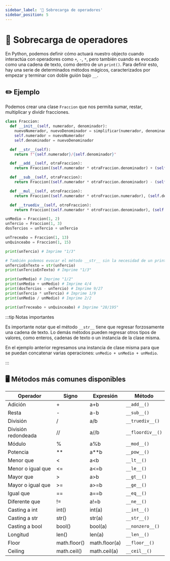 ```yaml
---
sidebar_label: '🔋 Sobrecarga de operadores'
sidebar_position: 5
---
```


# 🔋 Sobrecarga de operadores

En Python, podemos definir cómo actuará nuestro objecto cuando interactúa con operadores como `+`, `-`, `*`, pero también cuando es evocado como una cadena de texto, como dentro de un `print()`. Para definir esto, hay una serie de determinados métodos mágicos, caracterizados por empezar y terminar con doble guión bajo `__`.

## ✏️ Ejemplo

Podemos crear una clase `Fraccion` que nos permita sumar, restar, multiplicar y dividir fracciones.

```python title="Ejemplo de una clase con sobrecarga de operadores"
class Fraccion:
  def __init__(self, numerador, denominador):
    nuevoNumerador, nuevoDenominador = simplificar(numerador, denominador)
    self.numerador = nuevoNumerador
    self.denominador = nuevoDenominador

  def __str__(self):
    return f"{self.numerador}/{self.denominador}"

  def __add__(self, otraFraccion):
    return Fraccion((self.numerador * otraFraccion.denominador) + (self.denominador * otraFraccion.numerador), (self.denominador * otraFraccion.denominador))

  def __sub__(self, otraFraccion):
    return Fraccion((self.numerador * otraFraccion.denominador) - (self.denominador * otraFraccion.numerador), (self.denominador * otraFraccion.denominador))

  def __mul__(self, otroFraccion):
    return Fraccion((self.numerador * otroFraccion.numerador), (self.denominador * otroFraccion.denominador))

  def __truediv__(self, otroFraccion):
    return Fraccion((self.numerador * otroFraccion.denominador), (self.denominador * otroFraccion.numerador))

unMedio = Fraccion(1, 2)
unTercio = Fraccion(1, 3)
dosTercios = unTercio + unTercio

unTreceabo = Fraccion(1, 13)
unQuinceabo = Fraccion(1, 15)

print(unTercio) # Imprime "1/3"

# También podemos evocar el método __str__ sin la necesidad de un print()
unTercioEnTexto = str(unTercio)
print(unTercioEnTexto) # Imprime "1/3"

print(unMedio) # Imprime "1/2"
print(unMedio + unMedio) # Imprime 4/4
print(dosTercios - unTercio) # Imprime 9/27
print(unTercio * unTercio) # Imprime 1/9
print(unMedio / unMedio) # Imprime 2/2

print(unTreceabo + unQuinceabo) # Imprime "28/195"
```

:::tip Notas importantes

Es importante notar que el método `__str__` tiene que regresar forzosamente una cadena de texto. Lo demás métodos pueden regresar otros tipos de valores, como enteros, cadenas de texto o un instancia de la clase misma.

En el ejemplo anterior regresamos una instancia de clase misma para que se puedan concatenar varias operaciones: `unMedio + unMedio + unMedio`.

:::

## 🖥️ Métodos más comunes disponibles

| Operador            | Signo        | Expresión     | Método           |
| ------------------- | ------------ | ------------- | ---------------- |
| Adición             | +            | a+b           | `__add__()`      |
| Resta               | -            | a-b           | `__sub__()`      |
| División            | /            | a/b           | `__truediv__()`  |
| División redondeada | //           | a//b          | `__floordiv__()` |
| Módulo              | %            | a%b           | `__mod__()`      |
| Potencia            | \*\*         | a\*\*b        | `__pow__()`      |
| Menor que           | \<           | a\<b          | `__lt__()`       |
| Menor o igual que   | \<=          | a\<=b         | `__le__()`       |
| Mayor que           | \>           | a\>b          | `__gt__()`       |
| Mayor o igual que   | \>=          | a\>=b         | `__ge__()`       |
| Igual que           | ==           | a==b          | `__eq__()`       |
| Diferente que       | !=           | a!=b          | `__ne__()`       |
| Casting a int       | int()        | int(a)        | `__int__()`      |
| Casting a str       | str()        | str(a)        | `__str__()`      |
| Casting a bool      | bool()       | bool(a)       | `__nonzero__()`  |
| Longitud            | len()        | len(a)        | `__len__()`      |
| Floor               | math.floor() | math.floor(a) | `__floor__()`    |
| Ceiling             | math.ceil()  | math.ceil(a)  | `__ceil__()`     |

